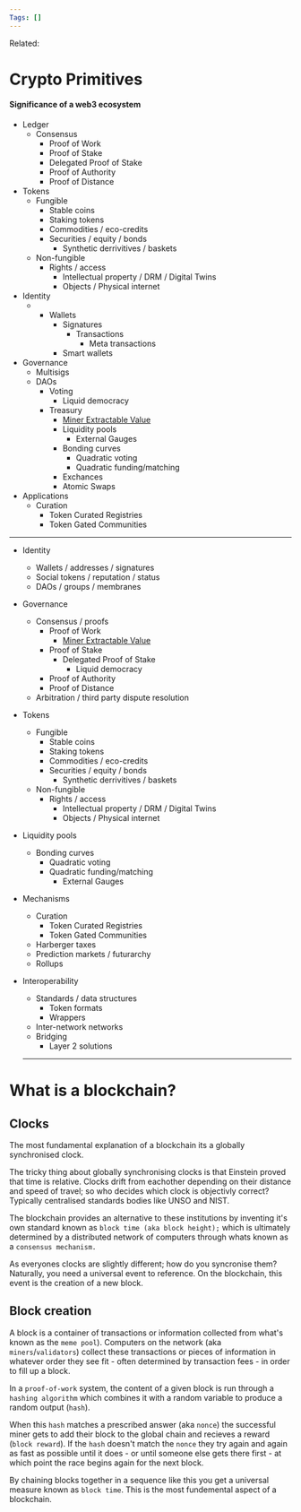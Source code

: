 ```yaml
---
Tags: []
---
```

Related: 
# Crypto Primitives


#### Significance of a web3 ecosystem
- Ledger
	- Consensus
		- Proof of Work
		- Proof of Stake
		- Delegated Proof of Stake 
		- Proof of Authority
		- Proof of Distance
- Tokens
	- Fungible
		- Stable coins
		- Staking tokens
		- Commodities / eco-credits
		- Securities / equity / bonds
			- Synthetic derrivitives / baskets
	- Non-fungible
		- Rights / access
			- Intellectual property / DRM / Digital Twins
			- Objects / Physical internet  
- Identity
	- - Wallets
		- Signatures
			- Transactions
				- Meta transactions
		- Smart wallets
- Governance
	- Multisigs
	- DAOs
		- Voting
			- Liquid democracy
		- Treasury
			- [Miner Extractable Value](https://blog.chain.link/what-is-miner-extractable-value-mev/#:~:text=One%20such%20example%20is%20Miner,excluding%20transactions%20within%20a%20block)
			- Liquidity pools
				- External Gauges
			- Bonding curves
				- Quadratic voting
				- Quadratic funding/matching
			- Exchances
			- Atomic Swaps
- Applications
	- Curation
		- Token Curated Registries
		- Token Gated Communities

---

- Identity
	- Wallets / addresses / signatures
	- Social tokens / reputation / status
	- DAOs / groups / membranes
- Governance
	- Consensus / proofs
		- Proof of Work
			- [Miner Extractable Value](https://blog.chain.link/what-is-miner-extractable-value-mev/#:~:text=One%20such%20example%20is%20Miner,excluding%20transactions%20within%20a%20block)
		- Proof of Stake
			- Delegated Proof of Stake 
				- Liquid democracy
		- Proof of Authority
		- Proof of Distance
	- Arbitration / third party dispute resolution
- Tokens
	- Fungible
		- Stable coins
		- Staking tokens
		- Commodities / eco-credits
		- Securities / equity / bonds
			- Synthetic derrivitives / baskets
	- Non-fungible
		- Rights / access
			- Intellectual property / DRM / Digital Twins
			- Objects / Physical internet 
- Liquidity pools
	- Bonding curves
		- Quadratic voting
		- Quadratic funding/matching
			- External Gauges
- Mechanisms
	- Curation
		- Token Curated Registries
		- Token Gated Communities
	- Harberger taxes
	- Prediction markets / futurarchy
	- Rollups
-  Interoperability
	- Standards / data structures
		- Token formats
		- Wrappers
	- Inter-network networks
	- Bridging
		- Layer 2 solutions


   ---

# What is a blockchain? 

## Clocks

The most fundamental explanation of a blockchain its a globally synchronised clock.

The tricky thing about globally synchronising clocks is that Einstein proved that time is relative. Clocks drift from eachother depending on their distance and speed of travel; so who decides which clock is objectivly correct? Typically centralised standards bodies like UNSO and NIST.

The blockchain provides an alternative to these institutions by inventing it's own standard known as `block time (aka block height);` which is ultimately determined by a distributed network of computers through whats known as a `consensus mechanism.`

As everyones clocks are slightly different; how do you syncronise them? Naturally, you need a universal event to reference. On the blockchain, this event is the creation of a new block.

## Block creation

A block is a container of transactions or information collected from what's known as the `meme pool`). Computers on the network (aka `miners`/`validators`) collect these transactions or pieces of information in whatever order they see fit - often determined by transaction fees - in order to fill up a block.

In a `proof-of-work` system, the content of a given block is run through a `hashing algorithm` which combines it with a random variable to produce a random output (`hash`).

When this `hash` matches a prescribed answer (aka `nonce`) the successful miner gets to add their block to the global chain and recieves a reward (`block reward`). If the `hash` doesn't match the `nonce` they try again and again as fast as possible until it does - or until someone else gets there first - at which point the race begins again for the next block.

By chaining blocks together in a sequence like this you get a universal measure known as `block time`. This is the most fundemental aspect of a blockchain.